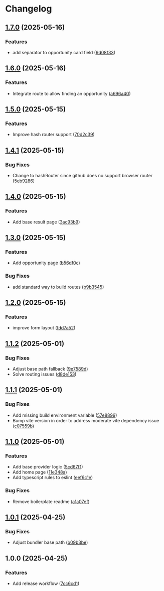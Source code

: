 # Changelog

## [1.7.0](https://github.com/obf-software/confi/compare/v1.6.0...v1.7.0) (2025-05-16)


### Features

* add separator to opportunity card field ([9d08f33](https://github.com/obf-software/confi/commit/9d08f3351c53d67950f191586fcd8ed574bd28da))

## [1.6.0](https://github.com/obf-software/confi/compare/v1.5.0...v1.6.0) (2025-05-16)


### Features

* Integrate route to allow finding an opportunity ([a696a40](https://github.com/obf-software/confi/commit/a696a408fcda6165b19a166d469db04d505460c9))

## [1.5.0](https://github.com/obf-software/confi/compare/v1.4.1...v1.5.0) (2025-05-15)


### Features

* Improve hash router support ([70d2c39](https://github.com/obf-software/confi/commit/70d2c39de8ab23a3dd969071b1e1028f31328c51))

## [1.4.1](https://github.com/obf-software/confi/compare/v1.4.0...v1.4.1) (2025-05-15)


### Bug Fixes

* Change to hashRouter since github does no support browser router ([5eb9286](https://github.com/obf-software/confi/commit/5eb9286218b0f7139b6ab7317cc26ae617ea26a5))

## [1.4.0](https://github.com/obf-software/confi/compare/v1.3.0...v1.4.0) (2025-05-15)


### Features

* Add base result page ([3ac93b9](https://github.com/obf-software/confi/commit/3ac93b9d3c5b58750ef14468d4f5be6a58a48f08))

## [1.3.0](https://github.com/obf-software/confi/compare/v1.2.0...v1.3.0) (2025-05-15)


### Features

* Add opportunity page ([b56df0c](https://github.com/obf-software/confi/commit/b56df0cdeb04c8edc7cce3703574b84cb6f60fdc))


### Bug Fixes

* add standard way to build routes ([b9b3545](https://github.com/obf-software/confi/commit/b9b3545639b49ecb23262cf1c4d37c0fecb68a2c))

## [1.2.0](https://github.com/obf-software/confi/compare/v1.1.2...v1.2.0) (2025-05-15)


### Features

* improve form layout ([fdd7a52](https://github.com/obf-software/confi/commit/fdd7a5258ee78d65e65d19956094ab06a423378b))

## [1.1.2](https://github.com/obf-software/confi/compare/v1.1.1...v1.1.2) (2025-05-01)


### Bug Fixes

* Adjust base path fallback ([9e7589d](https://github.com/obf-software/confi/commit/9e7589db333eea0a9ea01898aa42448b3788675f))
* Solve routing issues ([d8de153](https://github.com/obf-software/confi/commit/d8de1530a590009bd63347dd6b1b9d8094943025))

## [1.1.1](https://github.com/obf-software/confi/compare/v1.1.0...v1.1.1) (2025-05-01)


### Bug Fixes

* Add missing build environment variable ([57e8899](https://github.com/obf-software/confi/commit/57e889976f7b11a106735eaaf8421ba54acebafd))
* Bump vite version in order to address moderate vite dependency issue ([c07559b](https://github.com/obf-software/confi/commit/c07559b0bc91ee6fb748901f604dd1a3125289b6))

## [1.1.0](https://github.com/obf-software/confi/compare/v1.0.1...v1.1.0) (2025-05-01)


### Features

* Add base provider logic ([5cd67f1](https://github.com/obf-software/confi/commit/5cd67f120f8208faa9abfa991fa20aa22de171e1))
* Add home page ([11e348a](https://github.com/obf-software/confi/commit/11e348a8fb666fcd6ff1528b301ac226d8a04257))
* Add typescript rules to eslint ([eef6c1e](https://github.com/obf-software/confi/commit/eef6c1eb932cfb4c0e7006444fc2eec142cb202b))


### Bug Fixes

* Remove boilerplate readme ([a1a07ef](https://github.com/obf-software/confi/commit/a1a07ef7d15c568fa8c3f9957fbae961af100bfb))

## [1.0.1](https://github.com/obf-software/confi/compare/v1.0.0...v1.0.1) (2025-04-25)


### Bug Fixes

* Adjust bundler base path ([b09b3be](https://github.com/obf-software/confi/commit/b09b3be7ffd3e43400180ef5ea6b2890a6965e29))

## 1.0.0 (2025-04-25)


### Features

* Add release workflow ([7cc6cd1](https://github.com/obf-software/confi/commit/7cc6cd135f25a6f2b291e36ec738ece3ef60714b))
